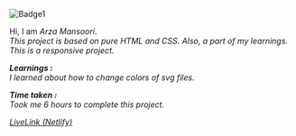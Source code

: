 ![Badge1](https://img.shields.io/badge/Project15-ProductDesignLandingPage-CDF0EA)

Hi, I am *Arza Mansoori*.<br>
*This project is based on pure HTML and CSS. Also, a part of my learnings. This is a responsive project.*

***Learnings :***<br>
*I learned about how to change colors of svg files.*

***Time taken :***<br>
*Took me 6 hours to complete this project.*

[*LiveLink (Netlify)*](https://project15-productdesignlandingpage.netlify.app/ "Project 15")

